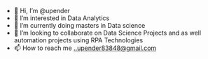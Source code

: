 - 👋 Hi, I’m @upender
- 👀 I’m interested in Data Analytics 
- 🌱 I’m currently doing masters in Data science
- 💞️ I’m looking to collaborate on Data Science Projects and as well automation projects using RPA Technologies
- 📫 How to reach me ..upender83848@gmail.com

<!---
upender83848/upender83848 is a ✨ special ✨ repository because its `README.md` (this file) appears on your GitHub profile.
You can click the Preview link to take a look at your changes.
--->
